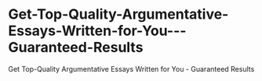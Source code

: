 # Get-Top-Quality-Argumentative-Essays-Written-for-You---Guaranteed-Results
Get Top-Quality Argumentative Essays Written for You - Guaranteed Results
